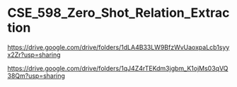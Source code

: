 # CSE_598_Zero_Shot_Relation_Extraction

https://drive.google.com/drive/folders/1dLA4B33LW9BfzWvUaoxpaLcb1syyx2Zr?usp=sharing


https://drive.google.com/drive/folders/1qJ4Z4rTEKdm3jgbm_K1ojMs03qVQ38Qm?usp=sharing